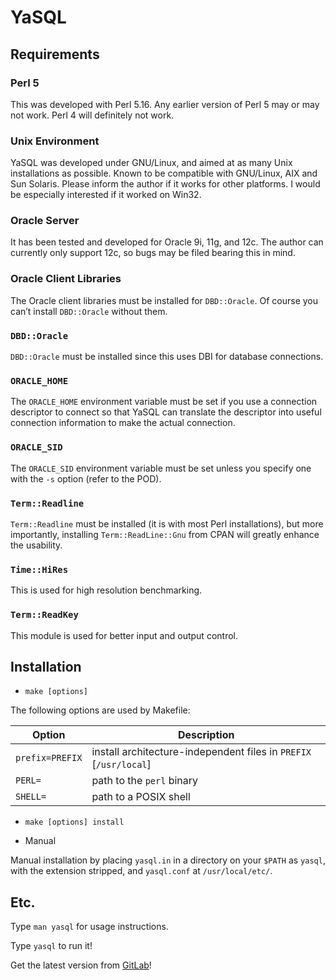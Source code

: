 # YaSQL

## Requirements

### Perl 5

This was developed with Perl 5.16. Any earlier version of Perl 5 may or may not
work.  Perl 4 will definitely not work.

### Unix Environment

YaSQL was developed under GNU/Linux, and aimed at as many Unix installations as
possible.  Known to be compatible with GNU/Linux, AIX and Sun Solaris.  Please
inform the author if it works for other platforms.  I would be especially
interested if it worked on Win32.

### Oracle Server

It has been tested and developed for Oracle 9i, 11g, and 12c. The author can
currently only support 12c, so bugs may be filed bearing this in mind.

### Oracle Client Libraries

The Oracle client libraries must be installed for `DBD::Oracle`.  Of course you
can’t install `DBD::Oracle` without them.

### `DBD::Oracle`

`DBD::Oracle` must be installed since this uses DBI for database connections.

### `ORACLE_HOME`

The `ORACLE_HOME` environment variable must be set if you use a connection
descriptor to connect so that YaSQL can translate the descriptor into useful
connection information to make the actual connection.

### `ORACLE_SID`

The `ORACLE_SID` environment variable must be set unless you specify one with
the `-s` option (refer to the POD).

### `Term::Readline`

`Term::Readline` must be installed (it is with most Perl installations), but
more importantly, installing `Term::ReadLine::Gnu` from CPAN will greatly
enhance the usability.

### `Time::HiRes`

This is used for high resolution benchmarking.

### `Term::ReadKey`

This module is used for better input and output control.

## Installation

* `make [options]`

The following options are used by Makefile:

| Option          | Description                                                       |
| --------------- | ----------------------------------------------------------------- |
| `prefix=PREFIX` | install architecture-independent files in `PREFIX` [`/usr/local`] |
| `PERL=`         | path to the `perl` binary                                         |
| `SHELL=`        | path to a POSIX shell                                             |

* `make [options] install`

* Manual

Manual installation by placing `yasql.in` in a directory on your `$PATH` as
`yasql`, with the extension stripped, and `yasql.conf` at `/usr/local/etc/`.

## Etc.

Type `man yasql` for usage instructions.

Type `yasql` to run it!

Get the latest version from [GitLab](http://gitlab.com/ankitpati/yasql "YaSQL")!
